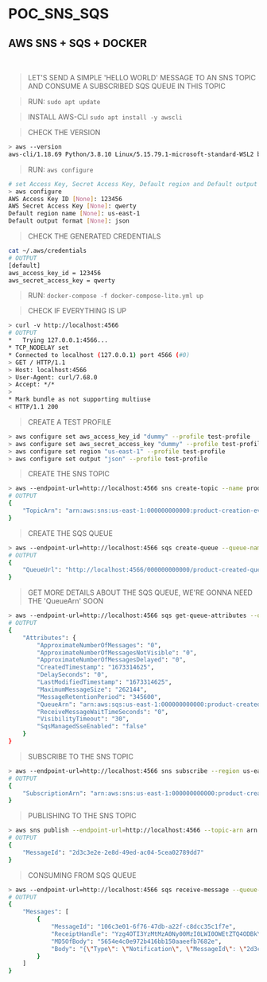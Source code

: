 # POC_SNS_SQS
## AWS SNS + SQS + DOCKER
<br/>

> LET'S SEND A SIMPLE 'HELLO WORLD' MESSAGE TO AN SNS TOPIC AND CONSUME A SUBSCRIBED SQS QUEUE IN THIS TOPIC

> RUN: ```sudo apt update```

> INSTALL AWS-CLI ```sudo apt install -y awscli```

> CHECK THE VERSION
~~~bash
> aws --version
aws-cli/1.18.69 Python/3.8.10 Linux/5.15.79.1-microsoft-standard-WSL2 botocore/1.16.19
~~~

> RUN: ```aws configure```
~~~bash
# set Access Key, Secret Access Key, Default region and Default output format
> aws configure
AWS Access Key ID [None]: 123456
AWS Secret Access Key [None]: qwerty
Default region name [None]: us-east-1
Default output format [None]: json
~~~

> CHECK THE GENERATED CREDENTIALS
~~~bash
cat ~/.aws/credentials
# OUTPUT
[default]
aws_access_key_id = 123456
aws_secret_access_key = qwerty
~~~

> RUN: ```docker-compose -f docker-compose-lite.yml up```

> CHECK IF EVERYTHING IS UP
~~~bash
> curl -v http://localhost:4566
# OUTPUT
*   Trying 127.0.0.1:4566...
* TCP_NODELAY set
* Connected to localhost (127.0.0.1) port 4566 (#0)
> GET / HTTP/1.1
> Host: localhost:4566
> User-Agent: curl/7.68.0
> Accept: */*
>
* Mark bundle as not supporting multiuse
< HTTP/1.1 200
~~~

> CREATE A TEST PROFILE
~~~bash
> aws configure set aws_access_key_id "dummy" --profile test-profile
> aws configure set aws_secret_access_key "dummy" --profile test-profile
> aws configure set region "us-east-1" --profile test-profile
> aws configure set output "json" --profile test-profile
~~~

> CREATE THE SNS TOPIC
~~~bash
> aws --endpoint-url=http://localhost:4566 sns create-topic --name product-creation-events --region us-east-1 --profile test-profile --output json | cat
# OUTPUT
{
    "TopicArn": "arn:aws:sns:us-east-1:000000000000:product-creation-events"
}
~~~

> CREATE THE SQS QUEUE
~~~bash
> aws --endpoint-url=http://localhost:4566 sqs create-queue --queue-name product-created-queue --profile test-profile --region us-east-1 --output json | cat
# OUTPUT
{
    "QueueUrl": "http://localhost:4566/000000000000/product-created-queue"
}
~~~

> GET MORE DETAILS ABOUT THE SQS QUEUE, WE'RE GONNA NEED THE 'QueueArn' SOON
~~~bash
> aws --endpoint-url=http://localhost:4566 sqs get-queue-attributes --queue-url https://localhost:4566/000000000000/product-created-queue --attribute-names All
# OUTPUT
{
    "Attributes": {
        "ApproximateNumberOfMessages": "0",
        "ApproximateNumberOfMessagesNotVisible": "0",
        "ApproximateNumberOfMessagesDelayed": "0",
        "CreatedTimestamp": "1673314625",
        "DelaySeconds": "0",
        "LastModifiedTimestamp": "1673314625",
        "MaximumMessageSize": "262144",
        "MessageRetentionPeriod": "345600",
        "QueueArn": "arn:aws:sqs:us-east-1:000000000000:product-created-queue",
        "ReceiveMessageWaitTimeSeconds": "0",
        "VisibilityTimeout": "30",
        "SqsManagedSseEnabled": "false"
    }
}
~~~

> SUBSCRIBE TO THE SNS TOPIC
~~~bash
> aws --endpoint-url=http://localhost:4566 sns subscribe --region us-east-1 --topic-arn arn:aws:sns:us-east-1:000000000000:product-creation-events --profile test-profile --protocol sqs --notification-endpoint arn:aws:sqs:us-east-1:000000000000:product-created-queue --output json | cat
# OUTPUT
{
    "SubscriptionArn": "arn:aws:sns:us-east-1:000000000000:product-creation-events:ece65573-6bcb-4a9f-9c47-78117d201121"
}
~~~

> PUBLISHING TO THE SNS TOPIC
~~~bash
> aws sns publish --endpoint-url=http://localhost:4566 --topic-arn arn:aws:sns:us-east-1:000000000000:product-creation-events --message "Hello World" --profile test-profile --region us-east-1 --output json | cat
# OUTPUT
{
    "MessageId": "2d3c3e2e-2e8d-49ed-ac04-5cea02789dd7"
}
~~~

> CONSUMING FROM SQS QUEUE
~~~bash
> aws --endpoint-url=http://localhost:4566 sqs receive-message --queue-url https://localhost:4566/000000000000/product-created-queue --profile test-profile --region us-east-1 --output json | cat
# OUTPUT
{
    "Messages": [
        {
            "MessageId": "106c3e01-6f76-47db-a22f-c8dcc35c1f7e",
            "ReceiptHandle": "Yzg4OTI3YzMtMzA0Ny00MzI0LWI0OWEtZTQ4ODBkYjJiMDQzIGFybjphd3M6c3FzOnVzLWVhc3QtMTowMDAwMDAwMDAwMDA6cHJvZHVjdC1jcmVhdGVkLXF1ZXVlIDEwNmMzZTAxLTZmNzYtNDdkYi1hMjJmLWM4ZGNjMzVjMWY3ZSAxNjczMzE4MjkzLjQ2MTUxNzY=",
            "MD5OfBody": "5654e4c0e972b416bb150aaeefb7682e",
            "Body": "{\"Type\": \"Notification\", \"MessageId\": \"2d3c3e2e-2e8d-49ed-ac04-5cea02789dd7\", \"TopicArn\": \"arn:aws:sns:us-east-1:000000000000:product-creation-events\", \"Message\": \"Hello World\", \"Timestamp\": \"2023-01-10T02:37:55.076Z\", \"SignatureVersion\": \"1\", \"Signature\": \"EXAMPLEpH+..\", \"SigningCertURL\": \"https://sns.us-east-1.amazonaws.com/SimpleNotificationService-0000000000000000000000.pem\", \"UnsubscribeURL\": \"http://localhost:4566/?Action=Unsubscribe&SubscriptionArn=arn:aws:sns:us-east-1:000000000000:product-creation-events:ece65573-6bcb-4a9f-9c47-78117d201121\"}"
        }
    ]
}
~~~